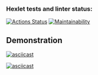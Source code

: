 ### Hexlet tests and linter status:
[![Actions Status](https://github.com/asenka0301/frontend-bootcamp-project-46/workflows/hexlet-check/badge.svg)](https://github.com/asenka0301/frontend-bootcamp-project-46/actions)
[![Maintainability](https://api.codeclimate.com/v1/badges/bc9ff549a4707a1573f6/maintainability)](https://codeclimate.com/github/asenka0301/frontend-bootcamp-project-46/maintainability)

## Demonstration

[![asciicast](https://asciinema.org/a/547869.svg)](https://asciinema.org/a/547869)

[![asciicast](https://asciinema.org/a/547876.svg)](https://asciinema.org/a/547876)



